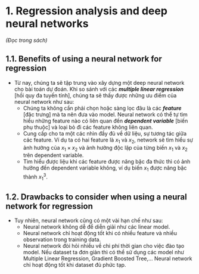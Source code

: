 # 1. Regression analysis and deep neural networks
_(Đọc trong sách)_

## 1.1. Benefits of using a neural network for regression
* Từ nay, chúng ta sẽ tập trung vào xây dựng một deep neural network cho bài toán dự đoán. Khi so sánh với các ***multiple linear regression*** [hồi quy đa tuyến tính], chúng ta sẽ thấy được những ưu điểm của neural network như sau:
  * Chúng ta không cần phải chọn hoặc sàng lọc đâu là các ***feature*** [đặc trưng] mà ta nên đưa vào model. Neural network có thể tự tìm hiểu những feature nào có liên quan đến ***dependent variable*** [biến phụ thuộc] và loại bỏ đi các feature không liên quan.
  * Cung cấp cho ta một các nhìn đầy đủ về dữ liệu, sự tương tác giữa các feature. Ví dụ ta có hai feature là $x_1$ và $x_2$, network sẽ tìm hiểu sự ảnh hưởng của $x_1 \times x_2$ và ảnh hưởng độc lập của từng biến $x_1$ và $x_2$ trên dependent variable.
  * Tìm hiểu được liệu khi các feature được nâng bậc đa thức thì có ảnh hưởng đến dependent variable không, ví dụ biến $x_1$ được nâng bậc thành ${x_1}^3$.

## 1.2. Drawbacks to consider when using a neural network for regression
* Tuy nhiên, neural network cũng có một vài hạn chế như sau:
  * Neural network không dễ để diễn giải như các linear model.
  * Neural network chỉ hoạt động tốt khi có nhiều feature và nhiều observation trong training data.
  * Neural network đòi hỏi nhiều về chi phí thời gian cho việc đào tạo model. Nếu dataset ta đơn giản thì có thể sử dụng các model như Multiple Linear Regression, Gradient Boosted Tree,... Neural network chỉ hoạt động tốt khi dataset đủ phức tạp.